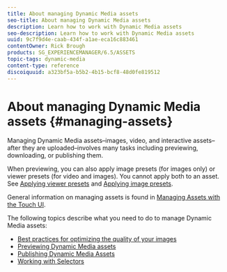 ```yaml
---
title: About managing Dynamic Media assets
seo-title: About managing Dynamic Media assets
description: Learn how to work with Dynamic Media assets
seo-description: Learn how to work with Dynamic Media assets
uuid: 9c7f9d4e-caab-434f-a1ae-eca16c883461
contentOwner: Rick Brough
products: SG_EXPERIENCEMANAGER/6.5/ASSETS
topic-tags: dynamic-media
content-type: reference
discoiquuid: a323bf5a-b5b2-4b15-bcf8-48d0fe819512
---
```


# About managing Dynamic Media assets {#managing-assets}

Managing Dynamic Media assets&ndash;images, video, and interactive assets&ndash;after they are uploaded&ndash;involves many tasks including previewing, downloading, or publishing them.

When previewing, you can also apply image presets (for images only) or viewer presets (for video and images). You cannot apply both to an asset. See [Applying viewer presets](viewer-presets.md) and [Applying image presets](image-presets.md).

General information on managing assets is found in [Managing Assets with the Touch UI](/help/assets/manage-assets-touch-ui.md).

The following topics describe what you need to do to manage Dynamic Media assets:

* [Best practices for optimizing the quality of your images](best-practices-for-optimizing-the-quality-of-your-images.md)
* [Previewing Dynamic Media assets](previewing-assets.md)
* [Publishing Dynamic Media Assets](publishing-dynamicmedia-assets.md)
* [Working with Selectors](working-with-selectors.md)

